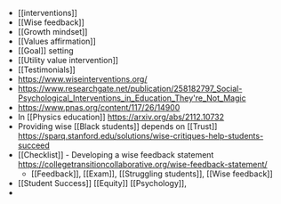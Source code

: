 - [[interventions]]
- [[Wise feedback]]
- [[Growth mindset]]
- [[Values affirmation]]
- [[Goal]] setting
- [[Utility value intervention]]
- [[Testimonials]]
- https://www.wiseinterventions.org/
- https://www.researchgate.net/publication/258182797_Social-Psychological_Interventions_in_Education_They're_Not_Magic
- https://www.pnas.org/content/117/26/14900
- In [[Physics education]] https://arxiv.org/abs/2112.10732
- Providing wise [[Black students]] depends on [[Trust]] https://sparq.stanford.edu/solutions/wise-critiques-help-students-succeed
- [[Checklist]] - Developing a wise feedback statement https://collegetransitioncollaborative.org/wise-feedback-statement/
	- [[Feedback]], [[Exam]], [[Struggling students]], [[Wise feedback]]
- [[Student Success]] [[Equity]] [[Psychology]],
-